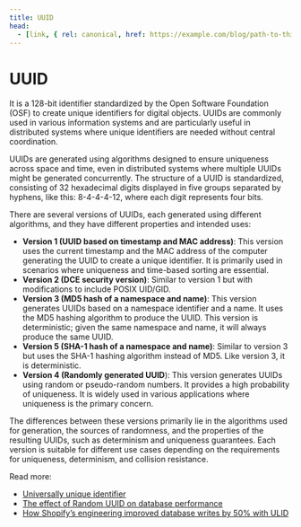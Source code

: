 ```yaml
---
title: UUID
head:
  - [link, { rel: canonical, href: https://example.com/blog/path-to-this-page/ }]
---
```


# UUID

It is a 128-bit identifier standardized by the Open Software Foundation (OSF) to create unique identifiers for digital
objects. UUIDs are commonly used in various information systems and are particularly useful in distributed systems where
unique identifiers are needed without central coordination.

UUIDs are generated using algorithms designed to ensure uniqueness across space and time, even in distributed systems
where multiple UUIDs might be generated concurrently. The structure of a UUID is standardized, consisting of 32
hexadecimal digits displayed in five groups separated by hyphens, like this: 8-4-4-4-12, where each digit represents
four bits.

There are several versions of UUIDs, each generated using different algorithms, and they have different properties and
intended uses:

- **Version 1 (UUID based on timestamp and MAC address)**: This version uses the current timestamp and the MAC address
  of the computer generating the UUID to create a unique identifier. It is primarily used in scenarios where uniqueness
  and time-based sorting are essential.
- **Version 2 (DCE security version)**: Similar to version 1 but with modifications to include POSIX UID/GID.
- **Version 3 (MD5 hash of a namespace and name)**: This version generates UUIDs based on a namespace identifier and a
  name. It uses the MD5 hashing algorithm to produce the UUID. This version is deterministic; given the same namespace
  and name, it will always produce the same UUID.
- **Version 5 (SHA-1 hash of a namespace and name)**: Similar to version 3 but uses the SHA-1 hashing algorithm instead
  of MD5. Like version 3, it is deterministic.
- **Version 4 (Randomly generated UUID**): This version generates UUIDs using random or pseudo-random numbers. It
  provides a high probability of uniqueness. It is widely used in various applications where uniqueness is the primary
  concern.

The differences between these versions primarily lie in the algorithms used for generation, the sources of randomness,
and the properties of the resulting UUIDs, such as determinism and uniqueness guarantees. Each version is suitable for
different use cases depending on the requirements for uniqueness, determinism, and collision resistance.

Read more:

- [Universally unique identifier](https://en.wikipedia.org/wiki/Universally_unique_identifier)
- [The effect of Random UUID on database performance](https://www.youtube.com/watch?v=OAOQ7U0XAi0)
- [How Shopify’s engineering improved database writes by 50% with ULID](https://www.youtube.com/watch?v=f53-Iw_5ucA)

